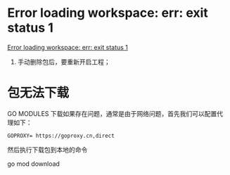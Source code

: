 # Error loading workspace: err: exit status 1
[Error loading workspace: err: exit status 1](https://stackoverflow.com/questions/67800641/error-loading-workspace-err-exit-status-1-stderr-go-updates-to-go-sum-neede)

1. 手动删除包后，要重新开启工程；



# 包无法下载
GO MODULES 下载如果存在问题，通常是由于网络问题，首先我们可以配置代理如下：
```
GOPROXY= https://goproxy.cn,direct
```

然后执行下载包到本地的命令

go mod download